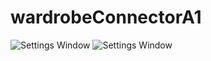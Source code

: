 # wardrobeConnectorA1
![Settings Window](https://raw.github.com/Tartarshia/wardrobeConnectorA1/master/browser%20side.jpg)
![Settings Window](https://raw.github.com/Tartarshia/wardrobeConnectorA1/master/excel%20side.jpg)
